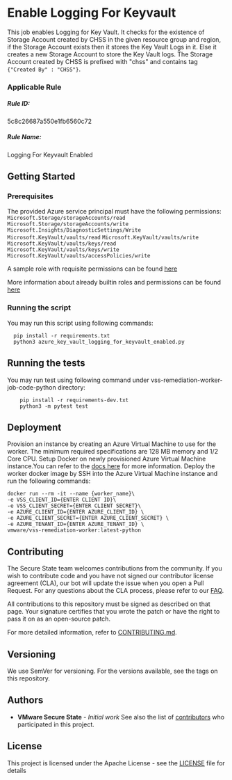 # Enable Logging For Keyvault

This job enables Logging for Key Vault. It checks for the existence of Storage Account created by CHSS in the given resource group and region, if the Storage Account exists then it stores the Key Vault Logs in it. Else it creates a new Storage Account to store the Key Vault logs.
The Storage Account created by CHSS is prefixed with "chss" and contains tag `{"Created By" : "CHSS"}`.

### Applicable Rule

##### Rule ID:
5c8c26687a550e1fb6560c72

##### Rule Name:
Logging For Keyvault Enabled

## Getting Started
### Prerequisites
The provided Azure service principal must have the following permissions:
`Microsoft.Storage/storageAccounts/read`
`Microsoft.Storage/storageAccounts/write`
`Microsoft.Insights/DiagnosticSettings/Write`
`Microsoft.KeyVault/vaults/read`
`Microsoft.KeyVault/vaults/write`
`Microsoft.KeyVault/vaults/keys/read`
`Microsoft.KeyVault/vaults/keys/write`
`Microsoft.KeyVault/vaults/accessPolicies/write`

A sample role with requisite permissions can be found [here](minimum_permissions.json)

More information about already builtin roles and permissions can be found [here](https://docs.microsoft.com/en-us/azure/role-based-access-control/built-in-roles)

### Running the script
You may run this script using following commands:

```shell script
  pip install -r requirements.txt
  python3 azure_key_vault_logging_for_keyvault_enabled.py
```
## Running the tests
You may run test using following command under vss-remediation-worker-job-code-python directory:

```shell script
    pip install -r requirements-dev.txt
    python3 -m pytest test
```
## Deployment
Provision an instance by creating an Azure Virtual Machine to use for the worker. The minimum required specifications are 128 MB memory and 1/2 Core CPU.
Setup Docker on newly provisioned Azure Virtual Machine instance.You can refer to the [docs here](https://docs.microsoft.com/en-us/previous-versions/azure/virtual-machines/linux/docker-compose-quickstart) for more information.
Deploy the worker docker image by SSH into the Azure Virtual Machine instance and run the following commands:
  ```shell script
  docker run --rm -it --name {worker_name}\
  -e VSS_CLIENT_ID={ENTER CLIENT ID}\
  -e VSS_CLIENT_SECRET={ENTER CLIENT SECRET}\
  -e AZURE_CLIENT_ID={ENTER AZURE_CLIENT_ID} \
  -e AZURE_CLIENT_SECRET={ENTER AZURE_CLIENT_SECRET} \
  -e AZURE_TENANT_ID={ENTER AZURE_TENANT_ID} \
  vmware/vss-remediation-worker:latest-python
  ```
## Contributing
The Secure State team welcomes contributions from the community. If you wish to contribute code and you have not signed our contributor license agreement (CLA), our bot will update the issue when you open a Pull Request. For any questions about the CLA process, please refer to our [FAQ](https://cla.vmware.com/faq).

All contributions to this repository must be signed as described on that page. Your signature certifies that you wrote the patch or have the right to pass it on as an open-source patch.

For more detailed information, refer to [CONTRIBUTING.md](../../../CONTRIBUTING.md).
## Versioning
We use SemVer for versioning. For the versions available, see the tags on this repository.

## Authors
* **VMware Secure State** - *Initial work*
See also the list of [contributors](https://github.com/vmware-samples/secure-state-remediation-jobs/graphs/contributors) who participated in this project.

## License
This project is licensed under the Apache License - see the [LICENSE](https://github.com/vmware-samples/secure-state-remediation-jobs/blob/master/LICENSE.txt) file for details
